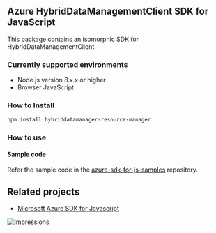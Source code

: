 ## Azure HybridDataManagementClient SDK for JavaScript

This package contains an isomorphic SDK for HybridDataManagementClient.

### Currently supported environments

- Node.js version 8.x.x or higher
- Browser JavaScript

### How to Install

```bash
npm install hybriddatamanager-resource-manager
```

### How to use

#### Sample code

Refer the sample code in the [azure-sdk-for-js-samples](https://github.com/Azure/azure-sdk-for-js-samples) repository.

## Related projects

- [Microsoft Azure SDK for Javascript](https://github.com/Azure/azure-sdk-for-js)


![Impressions](https://azure-sdk-impressions.azurewebsites.net/api/impressions/azure-sdk-for-js%2Fsdk%2Fcdn%2Farm-cdn%2FREADME.png)